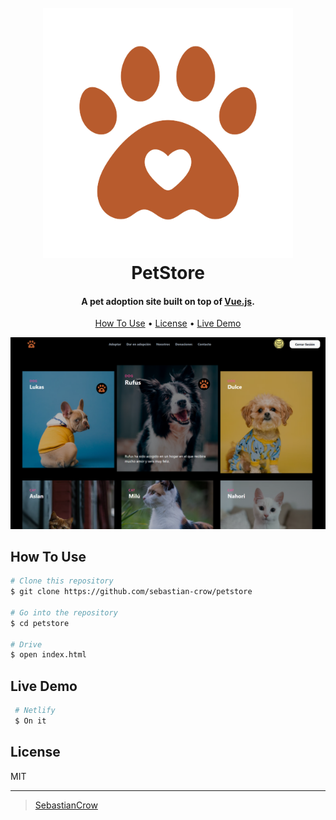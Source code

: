 <h1 align="center">
  <br>
  <a href="#"><img src="./Img/v987-11a-removebg-preview.png" alt="Automotores" width="400"></a>
  <br>
  PetStore
  <br>
</h1>

<h4 align="center">A pet adoption site built on top of <a href="https://vuejs.org" target="_blank">Vue.js</a>.</h4>

<p align="center">
  <a href="#how-to-use">How To Use</a> •
  <a href="#license">License</a> •
  <a href="#live-demo">Live Demo</a>
  
</p>

![screenshot](./Img/Preview.png)

## How To Use

```bash
# Clone this repository
$ git clone https://github.com/sebastian-crow/petstore

# Go into the repository
$ cd petstore

# Drive
$ open index.html
```

## Live Demo

```bash
 # Netlify
 $ On it
```

## License

MIT

---

> [SebastianCrow](https://github.com/sebastian-crow) <br>

